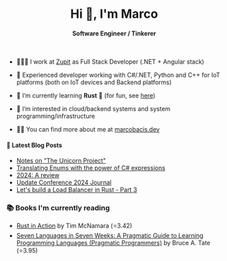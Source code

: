 
<h1 align="center">Hi 👋, I'm Marco</h1>
<h4 align="center">Software Engineer / Tinkerer</h4>

&nbsp;

- 👨🏻‍💻 I work at [Zupit](https://zupit.it/) as Full Stack Developer (.NET + Angular stack)

- 💪 Experienced developer working with C#/.NET, Python and C++ for IoT platforms (both on IoT devices and Backend platforms)

- 🌱 I’m currently learning **Rust** 🦀 (for fun, see [here](https://github.com/marcobacis/adventofcode))

- 👀 I’m interested in cloud/backend systems and system programming/infrastructure

- 👨‍💻 You can find more about me at [marcobacis.dev](https://marcobacis.dev)

#### 📕 Latest Blog Posts
<!-- BLOG-POST-LIST:START -->
- [Notes on &quot;The Unicorn Project&quot;](https://marcobacis.dev/blog/unicorn-project-notes/)
- [Translating Enums with the power of C# expressions](https://marcobacis.dev/blog/dotnet-enum-translation-expression/)
- [2024: A review](https://marcobacis.dev/blog/2024-review/)
- [Update Conference 2024 Journal](https://marcobacis.dev/blog/2024-update-conference/)
- [Let&#39;s build a Load Balancer in Rust - Part 3](https://marcobacis.dev/blog/load-balancer-rust-3/)
<!-- BLOG-POST-LIST:END -->

### 📚 Books I'm currently reading
<!-- GOODREADS-LIST:START -->
- [Rust in Action](https://www.goodreads.com/review/show/7876574751?utm_medium=api&utm_source=rss) by Tim McNamara (⭐️3.42)
- [Seven Languages in Seven Weeks: A Pragmatic Guide to Learning Programming Languages (Pragmatic Programmers)](https://www.goodreads.com/review/show/7738467651?utm_medium=api&utm_source=rss) by Bruce A. Tate (⭐️3.95)
<!-- GOODREADS-LIST:END -->
